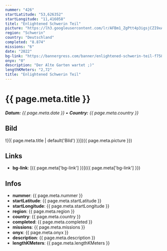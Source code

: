 ```yaml
---
nummer: "426"
startLatitude: "53,626352"
startLongitude: "11,416058"
titel: "Enlightened Schwerin Teil"
picture: "https://lh3.googleusercontent.com/lr/AFBm1_ZgPtt4p3igsjCZI9xAukOo2kJ9mJIFADq0jXGtpyxnuI-cQAR-W3vg0nJ95teCHgJzUaN62YA-3nqJ-895fO80beo8bbijdhlqb4vpc38uA33oltDeAQvy_gy4OQHi4UZap2lLuqFghBbchdG0r6fvArSb5dFcyc--caE8tUYmtUKM9tcG6LJdHK48gWwqbanT3rWhQKOnaPinsPl141_u7OuICt-jSCge4cPGKhfb-qJFNDT4z3VyUsteTbDHMNLBxdGTYI0aJubAQCHDz49rNVbJ-W58yoWtbyTw2FNVIiLPCGeW5v4fKsBbDWrwf6fBlhUsh7bYBY9ysWEAUGfDyAohFHDbsVCyuNf1KfkFxhqOkiuD0FuV_hLbS6zmilA9_oS9yByXWG7tiP1F8rp1A86vs1aXFokmstmT2MfW2P7tBP0nFO5XpCIqAvx4m4D4xPdDqynS4FMrqKI3ZtoWNnN55ubizXhe0s2mrw6dMDBf3DPsq5QVEE_UYpxCQKlBDDTFdNqgznGOz4MR1LloqV3a-QyCdiDaJs6TfhUrj8DzRqu1tfdFsDVd7erNo7T6lunQRuqGtWXztRlQ44VmxSfFKqC3D8kgH8wfkDnJEPmFFgtVB_aH0Qk5EOjO3owwpb84KAPjwQdnjT1G97HF_CWynGUgxULlPohn323nN4BGkNrDpDjD2qUFb5Qp6SzoYAwQyIbDqYXoKz2QmgBY4-deiiiYSR3LzZRog-I2syO7LXeDD1KmlAFeeGvZtTBGgmksFJHM0fFL9X7JCzfwvQOygjwx5vNqbi7EnnCm9OPTHyKjD8G2LFHf97yHrO_zdG4GQ_ApqnLt0jshCH-Rd0o9K-Ld1DKquHhrxXY_NPCU63UzwVnJPo38N0ja1IbfTiLp"
region: "Schwerin"
country: "Deutschland"
completed: "8.874"
missions: "6"
date: "2022"
bg-link: "https://bannergress.com/banner/enlightened-schwerin-teil-f758"
onyx: "0"
description: "Der Alte Garten wartet ;)"
lengthKMeters: "2,72"
title: "Enlightened Schwerin Teil"
---
```


# {{ page.meta.title }}
_**Datum:** {{ page.meta.date }} • **Country:** {{ page.meta.country }}_

## Bild
![{{ page.meta.title | default('Bild') }}]({{ page.meta.picture }})

## Links
- **bg-link**: [{{ page.meta['bg-link'] }}]({{ page.meta['bg-link'] }})

## Infos
- **nummer**: {{ page.meta.nummer }}
- **startLatitude**: {{ page.meta.startLatitude }}
- **startLongitude**: {{ page.meta.startLongitude }}
- **region**: {{ page.meta.region }}
- **country**: {{ page.meta.country }}
- **completed**: {{ page.meta.completed }}
- **missions**: {{ page.meta.missions }}
- **onyx**: {{ page.meta.onyx }}
- **description**: {{ page.meta.description }}
- **lengthKMeters**: {{ page.meta.lengthKMeters }}

